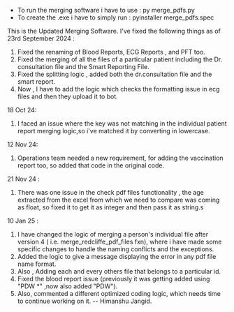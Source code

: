 * To run the merging software i have to use : py merge_pdfs.py
* To create the .exe i have to simply run : pyinstaller merge_pdfs.spec

This is the Updated Merging Software. 
I've fixed the following things as of 23rd September 2024 :
1. Fixed the renaming of Blood Reports, ECG Reports , and PFT too.
2. Fixed the merging of all the files of a particular patient including the Dr. consultation file and the Smart Reporting File.
3. Fixed the splitting logic , added both the dr.consultation file and the smart report.
4. Now , I have to add the logic which checks the formatting issue in ecg files and then they upload it to bot.

18 Oct 24:
1. I faced an issue where the key was not matching in the individual patient report merging logic,so i've matched it by converting in lowercase.

12 Nov 24:
1. Operations team needed a new requirement, for adding the vaccination report too, so added that code in the original code.

21 Nov 24 :
1. There was one issue in the check pdf files functionality , the age extracted from the excel from which we need to compare was coming as float, so fixed it to get it as integer and then pass it as string.s

10 Jan 25 :
1. I have changed the logic of merging a person's individual file after version 4 ( i.e. merge_redcliffe_pdf_files fxn), where i have made some specific changes to handle the naming conflicts and the exceptions.
2. Added the logic to give a message displaying the error in any pdf file name format.
3. Also , Adding each and every others file that belongs to a particular id.
4. Fixed the blood report issue (previously it was getting added using "PDW *" ,now also added "PDW").
5. Also, commented a different optimized coding logic, which needs time to continue working on it.
-- Himanshu Jangid.